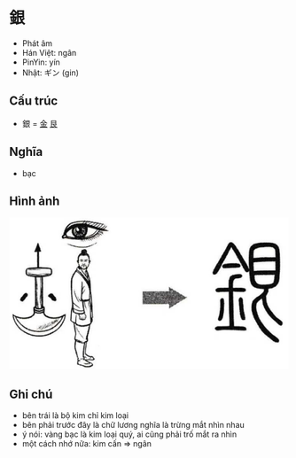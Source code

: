 # 銀

* Phát âm
* Hán Việt: ngân
* PinYin: yín
* Nhật: ギン (gin)

## Cấu trúc
* 銀 = [金](金.md) [艮](艮.md)

## Nghĩa

* bạc

## Hình ảnh
![銀](../img/銀.png)

## Ghi chú
* bên trái là bộ kim chỉ kim loại
* bên phải trước đây là chữ lương nghĩa là trừng mắt nhìn nhau
* ý nói: vàng bạc là kim loại quý, ai cũng phải trố mắt ra nhìn
* một cách nhớ nữa: kim cấn => ngân

<script>window.HANZI_FIELD='銀';</script>
